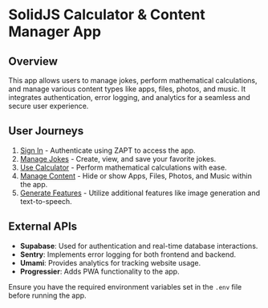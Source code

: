 # SolidJS Calculator & Content Manager App

## Overview
This app allows users to manage jokes, perform mathematical calculations, and manage various content types like apps, files, photos, and music. It integrates authentication, error logging, and analytics for a seamless and secure user experience.

## User Journeys
1. [Sign In](docs/journeys/sign-in.md) - Authenticate using ZAPT to access the app.
2. [Manage Jokes](docs/journeys/manage-jokes.md) - Create, view, and save your favorite jokes.
3. [Use Calculator](docs/journeys/use-calculator.md) - Perform mathematical calculations with ease.
4. [Manage Content](docs/journeys/manage-content.md) - Hide or show Apps, Files, Photos, and Music within the app.
5. [Generate Features](docs/journeys/generate-features.md) - Utilize additional features like image generation and text-to-speech.

## External APIs
- **Supabase**: Used for authentication and real-time database interactions.
- **Sentry**: Implements error logging for both frontend and backend.
- **Umami**: Provides analytics for tracking website usage.
- **Progressier**: Adds PWA functionality to the app.

Ensure you have the required environment variables set in the `.env` file before running the app.